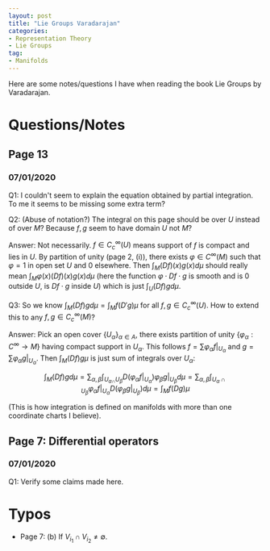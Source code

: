 ```yaml
---
layout: post
title: "Lie Groups Varadarajan"
categories: 
- Representation Theory
- Lie Groups
tag: 
- Manifolds
---
```


Here are some notes/questions I have 
when reading the book Lie Groups by 
Varadarajan.

# Questions/Notes

## Page 13

### 07/01/2020 

Q1: I couldn't seem to 
explain the equation obtained by partial 
integration. To me it seems to be missing
some extra term? 

Q2: (Abuse of notation?) 
The integral on this page should be 
over $U$ instead of over $M$? Because 
$f,g$ seem to have domain $U$ not $M$?

Answer: Not necessarily. 
$f\in C_c^{\infty}(U)$ means 
support of $f$ is compact and lies in 
$U$. By partition of unity (page 2, (i)),
there exists $\varphi\in C^{\infty}(M)$ such 
that $\varphi=1$ in open set $U$ 
and $0$ elsewhere. Then 
$\int_M (Df)(x) g(x) d\mu$ should really mean 
$\int_M \varphi(x) (Df)(x)g(x)d\mu$
(here the function $\varphi \cdot Df\cdot g$
is smooth and is $0$ outside $U$, is 
$Df\cdot g$ inside $U$)
which is just $\int_U (Df)g d\mu$.

Q3: So we know 
$\int_M (Df)gd\mu=\int_M f(D'g)\mu$
for all $f,g\in C^{\infty}_c(U)$.
How to extend this to any 
$f,g\in C^{\infty}_c(M)$? 

Answer: Pick an open cover $\{U_{\alpha}\}_{\alpha\in A}$, 
there exists partition of unity 
$\{\varphi_{\alpha}:C^{\infty}\to M\}$
having compact support in $U_{\alpha}$.
This follows 
$f=\sum \varphi_{\alpha}f|_{U_{\alpha}}$
and $g=\sum\varphi_{\alpha}g|_{U_{\alpha}}$.
Then $\int_M (Df)g\mu$ is just sum 
of integrals over $U_{\alpha}$:

$$\int_M (Df)gd\mu=\sum_{\alpha,\beta} \int_{U_{\alpha\cap}U_{\beta}} D(\varphi_{\alpha}f|_{U_{\alpha}})\varphi_{\beta}g|_{U_{\beta}}d\mu=\sum_{\alpha,\beta} \int_{U_{\alpha}\cap U_{\beta}} \varphi_{\alpha}f|_{U_{\alpha}}D(\varphi_{\beta}g|_{U_{\beta}})d\mu=\int_M f(Dg)\mu$$

(This is how integration is defined on manifolds with more than one coordinate charts I believe).

## Page 7: Differential operators

### 07/01/2020

Q1: Verify some claims made here. 

# Typos

* Page 7: (b) If 
$V_{i_1}\cap V_{i_2}\ne \emptyset$. 
